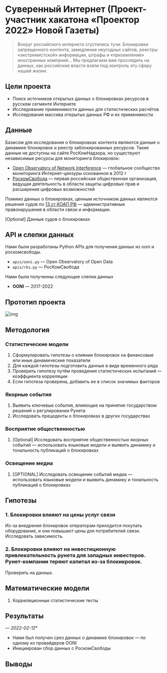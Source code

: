 # Суверенный Интернет (Проект-участник хакатона «Проектор 2022» Новой Газеты)

> Вокруг российского интернета сгустились тучи. Блокировки запрещенного контента, замедление неугодных сайтов, реестры «экстремистской» информации, штрафы и «приземление» иностранных компаний… Мы предлагаем вам проследить на данных, как российские власти взяли под контроль эту сферу нашей жизни.

## Цели проекта

* Поиск источников открытых данных о блокировках ресурсов в русском сегменте Интернете
* Исследование применимости данных для статистических расчётов
* Исследования массива открытых данных РФ и их применимости

## Данные

Базисом для исследования о блокировках контента являются данные о динамике блокировок и реестр заблокированных ресурсов. Такие данные не доступны на сайте РосКомНадзора, но существуют независимые ресурсы для мониторинга блокировок:

* [Open Observatory of Network Interference](https://ooni.org/) — глобальное сообщество мониторинга Интернет-цензуры основанное в 2012 г
* [РоскомСвобода](https://roskomsvoboda.org/)  — первая российская общественная организация, ведущая деятельность в области защиты цифровых прав и расширения цифровых возможностей

Помимо данных о блокировках, ценным источником данных являются решения судов по [13 ст КОАП РФ](http://www.consultant.ru/document/cons_doc_LAW_34661/d00189f9b00d6dd470e4e89a7db3e264a00538a3/) — административные правонарушения в области связи и информации.

[Optional] Данные судов о блокировках

## API и слепки данных

Нами были разработаны Python APIs для получения данных из ooni и роскомсвободы.

* ```apis/ooni.py``` — Open Observatory of Open Data
* ```apis/rks.py``` — РосКомСвобода

Нами были полученны следующие слепки данных

* **OONI** — 2017-2022

## Прототип проекта

![img](https://i.ibb.co/TDXQ6tb/image.png)

## Методология

### Статистические модели

1. Сформулировать гипотезы о клиянии блокировок на финансовые или иные динамические показатели
2. Для каждой гипотезы подготовить данные в виде временного ряда
3. Проверить гипотезу путём проведения статистических испытаний — коэффциента корреляции
4. Если гипотеза проверена, добавить ее в список значимых факторов

### Якорные события

1. Выявить ключевые события, влияющие на принятие государством решений о регулировании Рунета
2. Исследовать прецеденты о блокировках в других государствах

### Восприятие общественностью

1. [Optional] Исследовать восприятие общественностью якорных событий — использовать языковые модели и выявить динамику и тональность публикаций о блокировках

### Освещение медиа

1. [OPTIONAL] Исследовать освещение событий медиа — использовать языковые модели и выявить динамику и тональность публикаций о блокировках

## Гипотезы

### 1. Блокировки влияют на цены услуг связи 

Из-за внедрения блокировок операторам приходится покупать оборудование, и они повышают цены для потребителей связи. Исследовать зависимость.

### 2. Блокировки влияют на инвестиционную привлекательность рунета для западных инвесторов. Рунет-компании теряют капитал из-за блокикровок.

Проверить на данных.

## Математические модели

1. Корреляционные статистические тесты

## Результаты

— *2022-02-12**

* Нами был получен срез данных о динамике блокировок — по одному из провайдеров OONI
* Инициирован сбор данных с РоскомСвободы

## Выводы